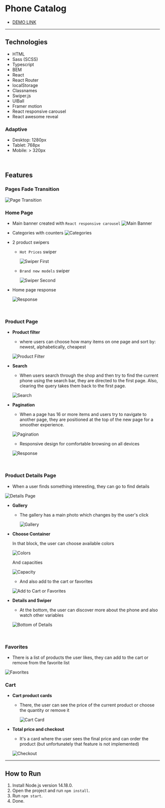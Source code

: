 # Phone Catalog

- [DEMO LINK](https://valeraviachalo.github.io/phone_catalog/)

<hr />

## Technologies
- HTML
- Sass (SCSS)
- Typescript
- BEM
- React
- React Router
- localStorage
- Classnames
- Swiper.js
- UIBall
- Framer motion
- React responsive carousel
- React awesome reveal

### Adaptive
- Desktop: 1280px
- Tablet: 768px
- Mobile: > 320px

<br />

## Features

### Pages Fade Transition
![Page Transition](./src/images/for-readme/fade-transition.gif)

### Home Page
- Main banner created with `React responsive carousel`
  ![Main Banner](./src/images/for-readme/banner-carousel.gif)

- Categories with counters
  ![Categories](./src/images/for-readme/categories.gif)

- 2 product swipers
  - `Hot Prices` swiper

    ![Swiper First](./src/images/for-readme/product-swiper.gif)

  - `Brand new models` swiper

    ![Swiper Second](./src/images/for-readme/brand-new-models.gif)

- Home page response

  ![Response](./src/images/for-readme/home-page-response.gif)

<br />

### Product Page
- **Product filter**
  - where users can choose how many items on one page and sort by: newest, alphabetically, cheapest 

  ![Product Filter](./src/images/for-readme/product-filter.gif)

- **Search**
  - When users search through the shop and then try to find the current phone using the search bar, they are directed to the first page. Also, clearing the query takes them back to the first page.

  ![Search](./src/images/for-readme/search.gif)

- **Pagination**
  - When a page has 16 or more items and users try to navigate to another page, they are positioned at the top of the new page for a smoother experience.

  ![Pagination](./src/images/for-readme/pagination.gif)

  - Responsive design for comfortable browsing on all devices

  ![Response](./src/images/for-readme/product-page-response.gif)

<br />

### Product Details Page
  - When a user finds something interesting, they can go to find details
  
  ![Details Page](./src/images/for-readme/product-details-page.gif)

  - **Gallery**
    - The gallery has a main photo which changes by the user's click

      ![Gallery](./src/images/for-readme/gallery.gif)

  - **Choose Container**
    
    In that block, the user can choose available colors

      ![Colors](./src/images/for-readme/color-change-details.gif)

    And capacities
    
      ![Capacity](./src/images/for-readme/product-details-capacity.gif)

    - And also add to the cart or favorites

    ![Add to Cart or Favorites](./src/images/for-readme/cart-and-favourite-in-details.gif)

  - **Details and Swiper**
    - At the bottom, the user can discover more about the phone and also watch other variables

    ![Bottom of Details](./src/images/for-readme/bottom-product-details.gif)

<br />

### Favorites
  - There is a list of products the user likes, they can add to the cart or remove from the favorite list

  ![Favorites](./src/images/for-readme/favorites.gif)

### Cart 
  - **Cart product cards**
    
    - There, the user can see the price of the current product or choose the quantity or remove it

      ![Cart Card](./src/images/for-readme/cart-card.gif)

  - **Total price and checkout**

    - It's a card where the user sees the final price and can order the product (but unfortunately that feature is not implemented)

    ![Checkout](./src/images/for-readme/cart-chekout.gif)

<hr />

## How to Run
1. Install Node.js version 14.18.0.
2. Open the project and run `npm install`.
3. Run `npm start`.
4. Done.
